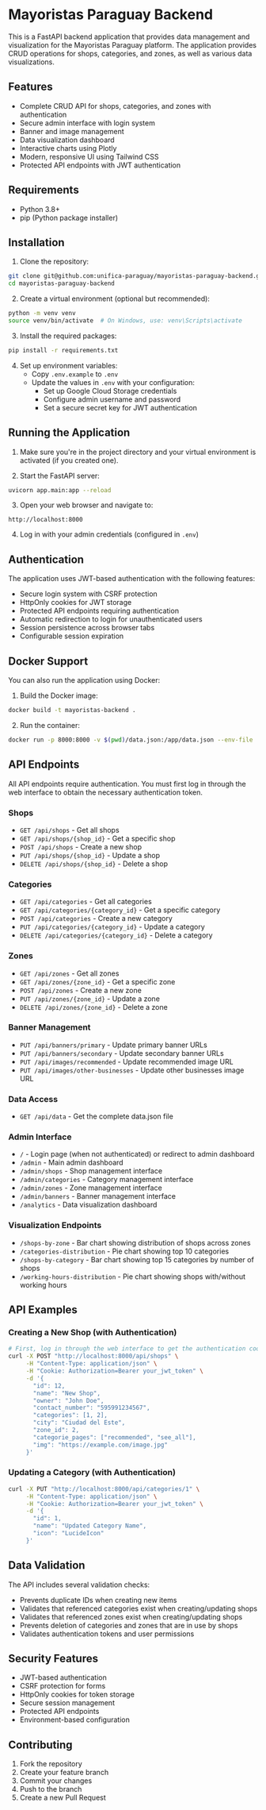 # Mayoristas Paraguay Backend

This is a FastAPI backend application that provides data management and visualization for the Mayoristas Paraguay platform. The application provides CRUD operations for shops, categories, and zones, as well as various data visualizations.

## Features

- Complete CRUD API for shops, categories, and zones with authentication
- Secure admin interface with login system
- Banner and image management
- Data visualization dashboard
- Interactive charts using Plotly
- Modern, responsive UI using Tailwind CSS
- Protected API endpoints with JWT authentication

## Requirements

- Python 3.8+
- pip (Python package installer)

## Installation

1. Clone the repository:
```bash
git clone git@github.com:unifica-paraguay/mayoristas-paraguay-backend.git
cd mayoristas-paraguay-backend
```

2. Create a virtual environment (optional but recommended):
```bash
python -m venv venv
source venv/bin/activate  # On Windows, use: venv\Scripts\activate
```

3. Install the required packages:
```bash
pip install -r requirements.txt
```

4. Set up environment variables:
   - Copy `.env.example` to `.env`
   - Update the values in `.env` with your configuration:
     - Set up Google Cloud Storage credentials
     - Configure admin username and password
     - Set a secure secret key for JWT authentication

## Running the Application

1. Make sure you're in the project directory and your virtual environment is activated (if you created one).

2. Start the FastAPI server:
```bash
uvicorn app.main:app --reload
```

3. Open your web browser and navigate to:
```
http://localhost:8000
```

4. Log in with your admin credentials (configured in `.env`)

## Authentication

The application uses JWT-based authentication with the following features:
- Secure login system with CSRF protection
- HttpOnly cookies for JWT storage
- Protected API endpoints requiring authentication
- Automatic redirection to login for unauthenticated users
- Session persistence across browser tabs
- Configurable session expiration

## Docker Support

You can also run the application using Docker:

1. Build the Docker image:
```bash
docker build -t mayoristas-backend .
```

2. Run the container:
```bash
docker run -p 8000:8000 -v $(pwd)/data.json:/app/data.json --env-file .env mayoristas-backend
```

## API Endpoints

All API endpoints require authentication. You must first log in through the web interface to obtain the necessary authentication token.

### Shops

- `GET /api/shops` - Get all shops
- `GET /api/shops/{shop_id}` - Get a specific shop
- `POST /api/shops` - Create a new shop
- `PUT /api/shops/{shop_id}` - Update a shop
- `DELETE /api/shops/{shop_id}` - Delete a shop

### Categories

- `GET /api/categories` - Get all categories
- `GET /api/categories/{category_id}` - Get a specific category
- `POST /api/categories` - Create a new category
- `PUT /api/categories/{category_id}` - Update a category
- `DELETE /api/categories/{category_id}` - Delete a category

### Zones

- `GET /api/zones` - Get all zones
- `GET /api/zones/{zone_id}` - Get a specific zone
- `POST /api/zones` - Create a new zone
- `PUT /api/zones/{zone_id}` - Update a zone
- `DELETE /api/zones/{zone_id}` - Delete a zone

### Banner Management

- `PUT /api/banners/primary` - Update primary banner URLs
- `PUT /api/banners/secondary` - Update secondary banner URLs
- `PUT /api/images/recommended` - Update recommended image URL
- `PUT /api/images/other-businesses` - Update other businesses image URL

### Data Access

- `GET /api/data` - Get the complete data.json file

### Admin Interface

- `/` - Login page (when not authenticated) or redirect to admin dashboard
- `/admin` - Main admin dashboard
- `/admin/shops` - Shop management interface
- `/admin/categories` - Category management interface
- `/admin/zones` - Zone management interface
- `/admin/banners` - Banner management interface
- `/analytics` - Data visualization dashboard

### Visualization Endpoints

- `/shops-by-zone` - Bar chart showing distribution of shops across zones
- `/categories-distribution` - Pie chart showing top 10 categories
- `/shops-by-category` - Bar chart showing top 15 categories by number of shops
- `/working-hours-distribution` - Pie chart showing shops with/without working hours

## API Examples

### Creating a New Shop (with Authentication)

```bash
# First, log in through the web interface to get the authentication cookie
curl -X POST "http://localhost:8000/api/shops" \
     -H "Content-Type: application/json" \
     -H "Cookie: Authorization=Bearer your_jwt_token" \
     -d '{
       "id": 12,
       "name": "New Shop",
       "owner": "John Doe",
       "contact_number": "595991234567",
       "categories": [1, 2],
       "city": "Ciudad del Este",
       "zone_id": 2,
       "categorie_pages": ["recommended", "see_all"],
       "img": "https://example.com/image.jpg"
     }'
```

### Updating a Category (with Authentication)

```bash
curl -X PUT "http://localhost:8000/api/categories/1" \
     -H "Content-Type: application/json" \
     -H "Cookie: Authorization=Bearer your_jwt_token" \
     -d '{
       "id": 1,
       "name": "Updated Category Name",
       "icon": "LucideIcon"
     }'
```

## Data Validation

The API includes several validation checks:

- Prevents duplicate IDs when creating new items
- Validates that referenced categories exist when creating/updating shops
- Validates that referenced zones exist when creating/updating shops
- Prevents deletion of categories and zones that are in use by shops
- Validates authentication tokens and user permissions

## Security Features

- JWT-based authentication
- CSRF protection for forms
- HttpOnly cookies for token storage
- Secure session management
- Protected API endpoints
- Environment-based configuration

## Contributing

1. Fork the repository
2. Create your feature branch
3. Commit your changes
4. Push to the branch
5. Create a new Pull Request
